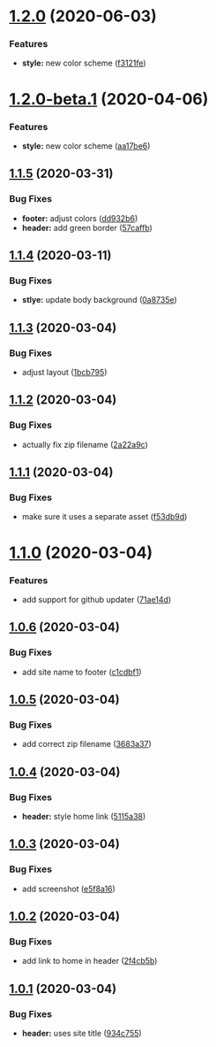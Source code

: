 # [1.2.0](https://github.com/kurtrank/robot-rock/compare/v1.1.5...v1.2.0) (2020-06-03)


### Features

* **style:** new color scheme ([f3121fe](https://github.com/kurtrank/robot-rock/commit/f3121fe08ba0cc8495582010b3bc09c7dc9aeafe))

# [1.2.0-beta.1](https://github.com/kurtrank/robot-rock/compare/v1.1.5...v1.2.0-beta.1) (2020-04-06)


### Features

* **style:** new color scheme ([aa17be6](https://github.com/kurtrank/robot-rock/commit/aa17be6c0a2e938f5417cd5d103ed74dea8347ee))

## [1.1.5](https://github.com/kurtrank/robot-rock/compare/v1.1.4...v1.1.5) (2020-03-31)


### Bug Fixes

* **footer:** adjust colors ([dd932b6](https://github.com/kurtrank/robot-rock/commit/dd932b6898eb0b800f54be339d9a8b54331e5c06))
* **header:** add green border ([57caffb](https://github.com/kurtrank/robot-rock/commit/57caffb09ad4fd11fbd6a29c86322e572e91ad27))

## [1.1.4](https://github.com/kurtrank/robot-rock/compare/v1.1.3...v1.1.4) (2020-03-11)


### Bug Fixes

* **stlye:** update body background ([0a8735e](https://github.com/kurtrank/robot-rock/commit/0a8735e01077ae0f60a3df250f1b656cd22b6ff9))

## [1.1.3](https://github.com/kurtrank/robot-rock/compare/v1.1.2...v1.1.3) (2020-03-04)


### Bug Fixes

* adjust layout ([1bcb795](https://github.com/kurtrank/robot-rock/commit/1bcb79534838fef6d5dd4aec897539efb471e987))

## [1.1.2](https://github.com/kurtrank/robot-rock/compare/v1.1.1...v1.1.2) (2020-03-04)


### Bug Fixes

* actually fix zip filename ([2a22a9c](https://github.com/kurtrank/robot-rock/commit/2a22a9cdeda35e01fa8bdfc539596e6c4ea2275f))

## [1.1.1](https://github.com/kurtrank/robot-rock/compare/v1.1.0...v1.1.1) (2020-03-04)


### Bug Fixes

* make sure it uses a separate asset ([f53db9d](https://github.com/kurtrank/robot-rock/commit/f53db9d79a3e515218524d5403bf4a279da814ff))

# [1.1.0](https://github.com/kurtrank/robot-rock/compare/v1.0.6...v1.1.0) (2020-03-04)


### Features

* add support for github updater ([71ae14d](https://github.com/kurtrank/robot-rock/commit/71ae14d4c8c410786aadad113562dab9c74405b2))

## [1.0.6](https://github.com/kurtrank/robot-rock/compare/v1.0.5...v1.0.6) (2020-03-04)


### Bug Fixes

* add site name to footer ([c1cdbf1](https://github.com/kurtrank/robot-rock/commit/c1cdbf1c2abeee525799f77031bb10a3ea0e37f0))

## [1.0.5](https://github.com/kurtrank/robot-rock/compare/v1.0.4...v1.0.5) (2020-03-04)


### Bug Fixes

* add correct zip filename ([3683a37](https://github.com/kurtrank/robot-rock/commit/3683a37171ad4267e4655aa735442ede89f2e1d5))

## [1.0.4](https://github.com/kurtrank/robot-rock/compare/v1.0.3...v1.0.4) (2020-03-04)


### Bug Fixes

* **header:** style home link ([5115a38](https://github.com/kurtrank/robot-rock/commit/5115a38bdcd680e845d7d3ba5d236394135fee0e))

## [1.0.3](https://github.com/kurtrank/robot-rock/compare/v1.0.2...v1.0.3) (2020-03-04)


### Bug Fixes

* add screenshot ([e5f8a16](https://github.com/kurtrank/robot-rock/commit/e5f8a16e19a5706aeaba6d1548ce3d44d3a9ff61))

## [1.0.2](https://github.com/kurtrank/robot-rock/compare/v1.0.1...v1.0.2) (2020-03-04)


### Bug Fixes

* add link to home in header ([2f4cb5b](https://github.com/kurtrank/robot-rock/commit/2f4cb5b8dcd339c164619401c94d85a35d46bb59))

## [1.0.1](https://github.com/kurtrank/robot-rock/compare/v1.0.0...v1.0.1) (2020-03-04)


### Bug Fixes

* **header:** uses site title ([934c755](https://github.com/kurtrank/robot-rock/commit/934c755052d035740c5574cd4fdf4971fa22739e))
